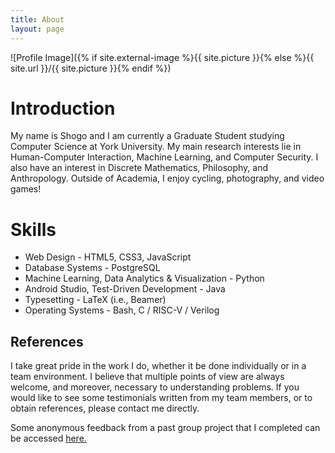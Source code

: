```yaml
---
title: About
layout: page
---
```

![Profile Image]({% if site.external-image %}{{ site.picture }}{% else %}{{ site.url }}/{{ site.picture }}{% endif %})

<h1>Introduction</h1>
<p>My name is Shogo and I am currently a Graduate Student studying Computer Science at York University. My main research interests lie in Human-Computer Interaction, Machine Learning, and Computer Security. I also have an interest in Discrete Mathematics, Philosophy, and Anthropology. Outside of Academia, I enjoy cycling, photography, and video games!
</p>

<h1>Skills</h1>

<ul class="skill-list">
	<li>Web Design - HTML5, CSS3, JavaScript</li>
	<li>Database Systems - PostgreSQL</li>
	<li>Machine Learning, Data Analytics & Visualization - Python</li>
	<li>Android Studio, Test-Driven Development - Java</li>
	<li>Typesetting - LaTeX (i.e., Beamer)</li>
	<li>Operating Systems - Bash, C / RISC-V / Verilog</li>
</ul>

<h2>References</h2>
<p>I take great pride in the work I do, whether it be done individually or in a team environment. I believe that multiple points of view are always welcome, and moreover, necessary to understanding problems. If you would like to see some testimonials written from my team members, or to obtain references, please contact me directly.</p>
<p>Some anonymous feedback from a past group project that I completed can be accessed <a href = "https://github.com/stoyonaga/EECS-Notes/tree/main/EECS%203461/Team-References">here.</a></p>